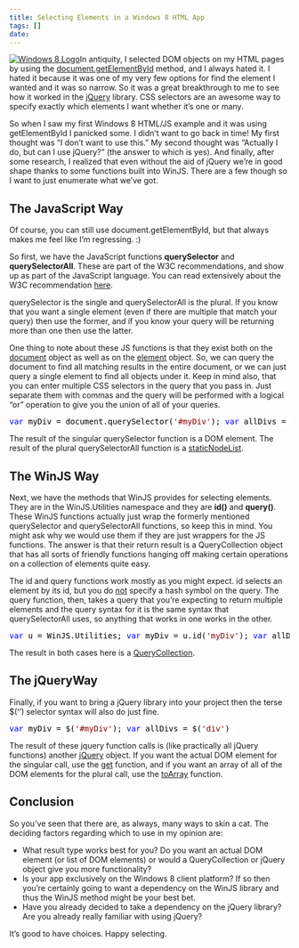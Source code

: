 ```yaml
---
title: Selecting Elements in a Windows 8 HTML App
tags: []
date: 
---
```


[![Windows 8 Logo](http://codefoster.blob.core.windows.net/site/image/3aa0b63f9bfe4a7aa30a126c29e30eac/selectingelements_01_1.jpg "12950-windows-_article")](http://codefost.w05.winhost.com/image.axd?picture=Windows-Live-Writer/e0bf766857da/077C1324/12950-windows-_article.jpg)In antiquity, I selected DOM objects on my HTML pages by using the [document.getElementById](http://msdn.microsoft.com/en-us/library/ie/ms536437(v=vs.85).aspx) method, and I always hated it. I hated it because it was one of my very few options for find the element I wanted and it was so narrow. So it was a great breakthrough to me to see how it worked in the [jQuery](http://jquery.com/) library. CSS selectors are an awesome way to specify exactly which elements I want whether it&rsquo;s one or many.

So when I saw my first Windows 8 HTML/JS example and it was using getElementById I panicked some. I didn&rsquo;t want to go back in time! My first thought was &ldquo;I don&rsquo;t want to use this.&rdquo; My second thought was &ldquo;Actually I do, but can I use jQuery?&rdquo; (the answer to which is yes). And finally, after some research, I realized that even without the aid of jQuery we&rsquo;re in good shape thanks to some functions built into WinJS. There are a few though so I want to just enumerate what we&rsquo;ve got.

## The JavaScript Way

Of course, you can still use document.getElementById, but that always makes me feel like I&rsquo;m regressing. :)

So first, we have the JavaScript functions **querySelector** and **querySelectorAll**. These are part of the W3C recommendations, and show up as part of the JavaScript language. You can read extensively about the W3C recommendation [here](http://www.w3.org/TR/selectors-api/).

querySelector is the single and querySelectorAll is the plural. If you know that you want a single element (even if there are multiple that match your query) then use the former, and if you know your query will be returning more than one then use the latter.

One thing to note about these JS functions is that they exist both on the <span style="text-decoration: underline;">document</span> object as well as on the <span style="text-decoration: underline;">element</span> object. So, we can query the document to find all matching results in the entire document, or we can just query a single element to find all objects under it. Keep in mind also, that you can enter multiple CSS selectors in the query that you pass in. Just separate them with commas and the query will be performed with a logical &ldquo;or&rdquo; operation to give you the union of all of your queries.

<pre class="code">
<span style="background: white; color: blue;">var </span><span style="background: white; color: black;">myDiv = document.querySelector(</span><span style="background: white; color: maroon;">'#myDiv'</span><span style="background: white; color: black;">); </span><span style="background: white; color: blue;">var </span><span style="background: white; color: black;">allDivs = document.querySelectorAll(</span><span style="background: white; color: maroon;">'div'</span><span style="background: white; color: black;">); </span></pre>

The result of the singular querySelector function is a DOM element. The result of the plural querySelectorAll function is a [staticNodeList](http://msdn.microsoft.com/en-us/library/ie/dd347147(v=vs.85).aspx).

## The WinJS Way

Next, we have the methods that WinJS provides for selecting elements. They are in the WinJS.Utilities namespace and they are **id()** and **query()**. These WinJS functions actually just wrap the formerly mentioned querySelector and querySelectorAll functions, so keep this in mind. You might ask why we would use them if they are just wrappers for the JS functions. The answer is that their return result is a QueryCollection object that has all sorts of friendly functions hanging off making certain operations on a collection of elements quite easy.

The id and query functions work mostly as you might expect. id selects an element by its id, but you do <span style="text-decoration: underline;">not</span> specify a hash symbol on the query. The query function, then, takes a query that you&rsquo;re expecting to return multiple elements and the query syntax for it is the same syntax that querySelectorAll uses, so anything that works in one works in the other.

<pre class="code">
<span style="background: white; color: blue;">var </span><span style="background: white; color: black;">u = WinJS.Utilities; </span><span style="background: white; color: blue;">var </span><span style="background: white; color: black;">myDiv = u.id(</span><span style="background: white; color: maroon;">'myDiv'</span><span style="background: white; color: black;">); </span><span style="background: white; color: blue;">var </span><span style="background: white; color: black;">allDivs = u.query(</span><span style="background: white; color: maroon;">'div'</span><span style="background: white; color: black;">); </span></pre>

The result in both cases here is a [QueryCollection](http://msdn.microsoft.com/en-us/library/windows/apps/br211878.aspx).

## The jQueryWay

Finally, if you want to bring a jQuery library into your project then the terse $(&lsquo;<query>&rsquo;) selector syntax will also do just fine.

<pre class="code">
<span style="background: white; color: blue;">var </span><span style="background: white; color: black;">myDiv = $(</span><span style="background: white; color: maroon;">'#myDiv'</span><span style="background: white; color: black;">); </span><span style="background: white; color: blue;">var </span><span style="background: white; color: black;">allDivs = $(</span><span style="background: white; color: maroon;">'div'</span><span style="background: white; color: black;">) </span></pre>

The result of these jquery function calls is (like practically all jQuery functions) another [jQuery](http://api.jquery.com/jquery/) object. If you want the actual DOM element for the singular call, use the [get](http://api.jquery.com/get/) function, and if you want an array of all of the DOM elements for the plural call, use the [toArray](http://api.jquery.com/toArray/) function.

## Conclusion

So you&rsquo;ve seen that there are, as always, many ways to skin a cat. The deciding factors regarding which to use in my opinion are:

*   What result type works best for you? Do you want an actual DOM element (or list of DOM elements) or would a QueryCollection or jQuery object give you more functionality?
*   Is your app exclusively on the Windows 8 client platform? If so then you&rsquo;re certainly going to want a dependency on the WinJS library and thus the WinJS method might be your best bet.
*   Have you already decided to take a dependency on the jQuery library? Are you already really familiar with using jQuery?

It&rsquo;s good to have choices. Happy selecting.